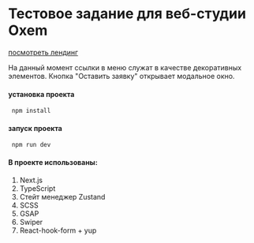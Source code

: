 # Тестовое задание для веб-студии Oxem

[посмотреть лендинг](https://oxem-test-task-nine.vercel.app/)

На данный момент ссылки в меню служат в качестве декоративных элементов.
Кнопка "Оставить заявку" открывает модальное окно.


#### установка проекта
```
 npm install
```

#### запуск проекта
```
 npm run dev
```


#### В проекте использованы:
1. Next.js
2. TypeScript
3. Стейт менеджер Zustand
4. SCSS
5. GSAP
6. Swiper
7. React-hook-form + yup
